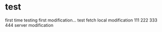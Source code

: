 # test
first time testing
first modification...
test fetch
local modification 111 222 333 444
server modification

